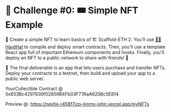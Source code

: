 # 🚩 Challenge #0: 🎟 Simple NFT Example

🎫 Create a simple NFT to learn basics of 🏗 Scaffold-ETH 2. You'll use [👷‍♀️ HardHat](https://hardhat.org/getting-started/) to compile and deploy smart contracts. Then, you'll use a template React app full of important Ethereum components and hooks. Finally, you'll deploy an NFT to a public network to share with friends! 🚀

🌟 The final deliverable is an app that lets users purchase and transfer NFTs. Deploy your contracts to a testnet, then build and upload your app to a public web server. 


YourCollectible Contract @ 0x653Bc4297639f02859B4Fb03F77AaA625Bc5E814

Preview @: https://nextjs-r458f7jzp-jimmy-john.vercel.app/myNFTs